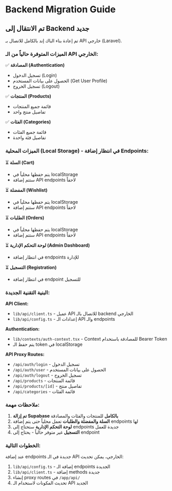 # Backend Migration Guide

## تم الانتقال إلى Backend جديد

تم إعادة بناء الباك إند بالكامل للاتصال بـ API خارجي (Laravel).

### الميزات المتوفرة حالياً من الـ API الخارجي:

✅ **المصادقة (Authentication)**
- تسجيل الدخول (Login)
- الحصول على بيانات المستخدم (Get User Profile)
- تسجيل الخروج (Logout)

✅ **المنتجات (Products)**
- قائمة جميع المنتجات
- تفاصيل منتج واحد

✅ **الفئات (Categories)**
- قائمة جميع الفئات
- تفاصيل فئة واحدة

### الميزات المحلية (Local Storage) - في انتظار إضافة Endpoints:

⏳ **السلة (Cart)**
- يتم حفظها محلياً في localStorage
- ستتم إضافة API endpoints لاحقاً

⏳ **المفضلة (Wishlist)**
- يتم حفظها محلياً في localStorage
- ستتم إضافة API endpoints لاحقاً

⏳ **الطلبات (Orders)**
- يتم حفظها محلياً في localStorage
- ستتم إضافة API endpoints لاحقاً

⏳ **لوحة التحكم الإدارية (Admin Dashboard)**
- في انتظار إضافة endpoints للإدارة

⏳ **التسجيل (Registration)**
- في انتظار إضافة endpoint للتسجيل

### البنية التقنية الجديدة:

**API Client:**
- `lib/api/client.ts` - عميل API للاتصال بالـ backend الخارجي
- `lib/api/config.ts` - إعدادات الـ API والـ endpoints

**Authentication:**
- `lib/contexts/auth-context.tsx` - Context للمصادقة باستخدام Bearer Token
- يتم حفظ الـ token في localStorage

**API Proxy Routes:**
- `/api/auth/login` - تسجيل الدخول
- `/api/auth/user` - الحصول على بيانات المستخدم
- `/api/auth/logout` - تسجيل الخروج
- `/api/products` - قائمة المنتجات
- `/api/products/[id]` - تفاصيل منتج
- `/api/categories` - قائمة الفئات

### ملاحظات مهمة:

1. **تم إزالة Supabase بالكامل** للمنتجات والفئات والمصادقة
2. **السلة والمفضلة والطلبات** تعمل محلياً حتى يتم إضافة endpoints لها
3. **لوحة التحكم الإدارية** ستحتاج إلى endpoints جديدة للعمل
4. **التسجيل** غير متوفر حالياً - يحتاج إلى endpoint

### الخطوات التالية:

عند إضافة endpoints جديدة في الـ API الخارجي، يمكن تحديث:
1. `lib/api/config.ts` - إضافة الـ endpoints الجديدة
2. `lib/api/client.ts` - إضافة methods جديدة
3. إنشاء proxy routes في `/app/api/`
4. تحديث المكونات لاستخدام الـ API الجديد
